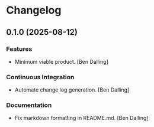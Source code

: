 # Changelog


## 0.1.0 (2025-08-12)

### Features

* Minimum viable product. [Ben Dalling]

### Continuous Integration

* Automate change log generation. [Ben Dalling]

### Documentation

* Fix markdown formatting in README.md. [Ben Dalling]



